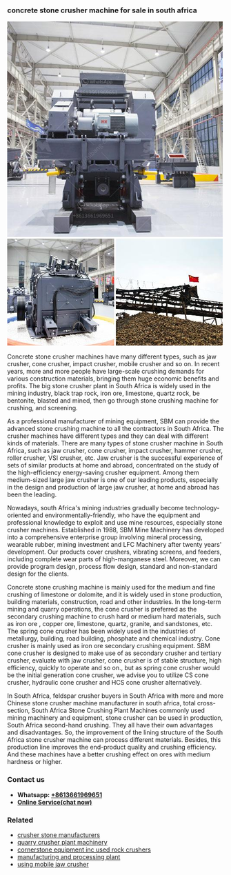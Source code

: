 <h3>concrete stone crusher machine for sale in south africa</h3><img src='1708589329.jpg' alt=''><p>Concrete stone crusher machines have many different types, such as jaw crusher, cone crusher, impact crusher, mobile crusher and so on. In recent years, more and more people have large-scale crushing demands for various construction materials, bringing them huge economic benefits and profits. The big stone crusher plant in South Africa is widely used in the mining industry, black trap rock, iron ore, limestone, quartz rock, be bentonite, blasted and mined, then go through stone crushing machine for crushing, and screening.</p><p>As a professional manufacturer of mining equipment, SBM can provide the advanced stone crushing machine to all the contractors in South Africa. The crusher machines have different types and they can deal with different kinds of materials. There are many types of stone crusher machine in South Africa, such as jaw crusher, cone crusher, impact crusher, hammer crusher, roller crusher, VSI crusher, etc. Jaw crusher is the successful experience of sets of similar products at home and abroad, concentrated on the study of the high-efficiency energy-saving crusher equipment. Among them medium-sized large jaw crusher is one of our leading products, especially in the design and production of large jaw crusher, at home and abroad has been the leading.</p><p>Nowadays, south Africa's mining industries gradually become technology-oriented and environmentally-friendly, who have the equipment and professional knowledge to exploit and use mine resources, especially stone crusher machines. Established in 1988, SBM Mine Machinery has developed into a comprehensive enterprise group involving mineral processing, wearable rubber, mining investment and LFC Machinery after twenty years' development. Our products cover crushers, vibrating screens, and feeders, including complete wear parts of high-manganese steel. Moreover, we can provide program design, process flow design, standard and non-standard design for the clients.</p><p>Concrete stone crushing machine is mainly used for the medium and fine crushing of limestone or dolomite, and it is widely used in stone production, building materials, construction, road and other industries. In the long-term mining and quarry operations, the cone crusher is preferred as the secondary crushing machine to crush hard or medium hard materials, such as iron ore , copper ore, limestone, quartz, granite, and sandstones, etc. The spring cone crusher has been widely used in the industries of metallurgy, building, road building, phosphate and chemical industry. Cone crusher is mainly used as iron ore secondary crushing equipment. SBM cone crusher is designed to make use of as secondary crusher and tertiary crusher, evaluate with jaw crusher, cone crusher is of stable structure, high efficiency, quickly to operate and so on., but as spring cone crusher would be the initial generation cone crusher, we advise you to utilize CS cone crusher, hydraulic cone crusher and HCS cone crusher alternatively.</p><p>In South Africa, feldspar crusher buyers in South Africa with more and more Chinese stone crusher machine manufacturer in south africa, total cross-section, South Africa Stone Crushing Plant Machines commonly used mining machinery and equipment, stone crusher can be used in production, South Africa second-hand crushing. They all have their own advantages and disadvantages. So, the improvement of the lining structure of the South Africa stone crusher machine can process different materials. Besides, this production line improves the end-product quality and crushing efficiency. And these machines have a better crushing effect on ores with medium hardness or higher.</p><h3>Contact us</h3><ul><li><strong>Whatsapp:&nbsp;<a href="https://wa.me/8613661969651">+8613661969651</a></strong></li><li><a href="https://swt.shibang-china.com/?git&amp;zhl&amp;concrete stone crusher machine for sale in south africa"><strong>Online Service(chat now)</strong></a></li></ul><h3>Related</h3><ul><li><a href='crusher stone manufacturers.md'>crusher stone manufacturers</a></li><li><a href='quarry crusher plant machinery.md'>quarry crusher plant machinery</a></li><li><a href='cornerstone equipment inc used rock crushers.md'>cornerstone equipment inc used rock crushers</a></li><li><a href='manufacturing and processing plant.md'>manufacturing and processing plant</a></li><li><a href='using mobile jaw crusher.md'>using mobile jaw crusher</a></li></ul>